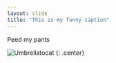 ```yaml
---
layout: slide
title: "This is my funny caption"
---
```


Peed my pants

![Umbrellatocat](https://octodex.github.com/images/puddle_jumper_octodex.jpg)
{: .center}
